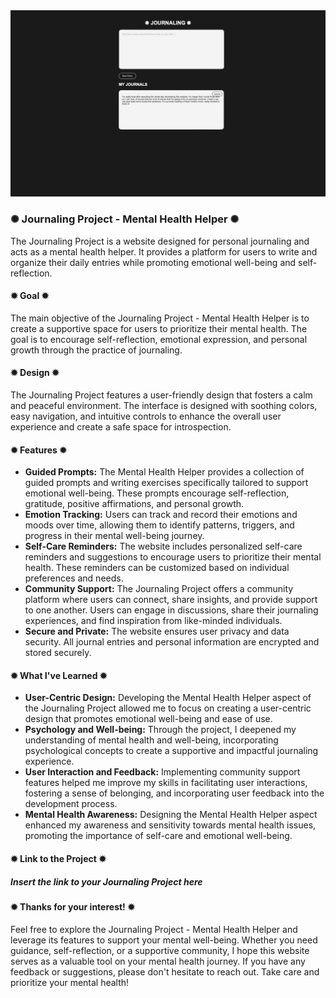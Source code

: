 <div class="image-container">
  <img class="CoverImagee" src="GIT HUB COVER.png" alt="Cover">
</div>

<h3>✺ Journaling Project - Mental Health Helper ✺</h3>

The Journaling Project is a website designed for personal journaling and acts as a mental health helper. It provides a platform for users to write and organize their daily entries while promoting emotional well-being and self-reflection.

<h4>✹ Goal ✹</h4>

The main objective of the Journaling Project - Mental Health Helper is to create a supportive space for users to prioritize their mental health. The goal is to encourage self-reflection, emotional expression, and personal growth through the practice of journaling.

<h4>✹ Design ✹</h4>

The Journaling Project features a user-friendly design that fosters a calm and peaceful environment. The interface is designed with soothing colors, easy navigation, and intuitive controls to enhance the overall user experience and create a safe space for introspection.

<h4>✹ Features ✹</h4>

* <b>Guided Prompts:</b> The Mental Health Helper provides a collection of guided prompts and writing exercises specifically tailored to support emotional well-being. These prompts encourage self-reflection, gratitude, positive affirmations, and personal growth.
* <b>Emotion Tracking:</b> Users can track and record their emotions and moods over time, allowing them to identify patterns, triggers, and progress in their mental well-being journey.
* <b>Self-Care Reminders:</b> The website includes personalized self-care reminders and suggestions to encourage users to prioritize their mental health. These reminders can be customized based on individual preferences and needs.
* <b>Community Support:</b> The Journaling Project offers a community platform where users can connect, share insights, and provide support to one another. Users can engage in discussions, share their journaling experiences, and find inspiration from like-minded individuals.
* <b>Secure and Private:</b> The website ensures user privacy and data security. All journal entries and personal information are encrypted and stored securely.

<h4>✹ What I've Learned ✹</h4>

* <b>User-Centric Design:</b> Developing the Mental Health Helper aspect of the Journaling Project allowed me to focus on creating a user-centric design that promotes emotional well-being and ease of use.
* <b>Psychology and Well-being:</b> Through the project, I deepened my understanding of mental health and well-being, incorporating psychological concepts to create a supportive and impactful journaling experience.
* <b>User Interaction and Feedback:</b> Implementing community support features helped me improve my skills in facilitating user interactions, fostering a sense of belonging, and incorporating user feedback into the development process.
* <b>Mental Health Awareness:</b> Designing the Mental Health Helper aspect enhanced my awareness and sensitivity towards mental health issues, promoting the importance of self-care and emotional well-being.

<h4>✹ Link to the Project ✹</h4>

<h5>Insert the link to your Journaling Project here</h5>

<h4>✹ Thanks for your interest! ✹</h4>

Feel free to explore the Journaling Project - Mental Health Helper and leverage its features to support your mental well-being. Whether you need guidance, self-reflection, or a supportive community, I hope this website serves as a valuable tool on your mental health journey. If you have any feedback or suggestions, please don't hesitate to reach out. Take care and prioritize your mental health!
